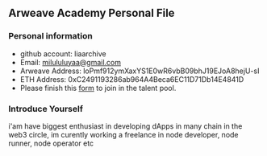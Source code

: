 ## Arweave Academy Personal File

### Personal information

- github account: liaarchive
- Email: milululuyaa@gmail.com
- Arweave Address: loPmf912ymXaxYS1E0wR6vbB09bhJ19EJoA8hejU-sI
- ETH Address: 0xC2491193286ab964A4Beca6EC11D71Db14E4841D
- Please finish this [form](https://docs.google.com/forms/d/e/1FAIpQLSfWA5fIIcBgmRppm3jNz5vmf9Mai_QMVil-2pO4r7YKn_Zhtw/viewform?usp=sf_link) to join in the talent pool.

### Introduce Yourself
 i'am have biggest enthusiast in developing dApps in many chain in the web3 circle, im curently working a freelance in node developer, node runner, node operator etc